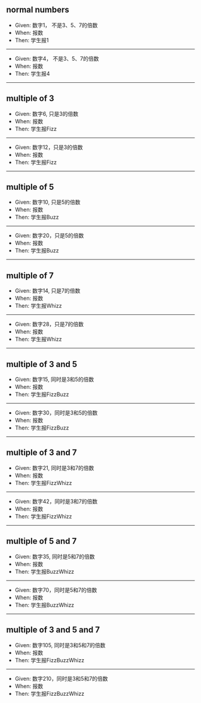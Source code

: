 ## normal numbers
- Given: 数字1， 不是3、5、7的倍数
- When: 报数
- Then: 学生报1

-----

- Given: 数字4， 不是3、5、7的倍数
- When: 报数
- Then: 学生报4

-----
## multiple of 3
- Given: 数字6, 只是3的倍数
- When: 报数
- Then: 学生报Fizz

-----
- Given: 数字12，只是3的倍数
- When: 报数
- Then: 学生报Fizz

-----
## multiple of 5
- Given: 数字10, 只是5的倍数
- When: 报数
- Then: 学生报Buzz

-----
- Given: 数字20，只是5的倍数
- When: 报数
- Then: 学生报Buzz

-----
## multiple of 7
- Given: 数字14, 只是7的倍数
- When: 报数
- Then: 学生报Whizz

-----
- Given: 数字28，只是7的倍数
- When: 报数
- Then: 学生报Whizz

-----
## multiple of 3 and 5
- Given: 数字15, 同时是3和5的倍数
- When: 报数
- Then: 学生报FizzBuzz

-----
- Given: 数字30，同时是3和5的倍数
- When: 报数
- Then: 学生报FizzBuzz

-----
## multiple of 3 and 7
- Given: 数字21, 同时是3和7的倍数
- When: 报数
- Then: 学生报FizzWhizz

-----
- Given: 数字42，同时是3和7的倍数
- When: 报数
- Then: 学生报FizzWhizz

-----
## multiple of 5 and 7
- Given: 数字35, 同时是5和7的倍数
- When: 报数
- Then: 学生报BuzzWhizz

-----
- Given: 数字70，同时是5和7的倍数
- When: 报数
- Then: 学生报BuzzWhizz

-----
## multiple of 3 and 5 and 7
- Given: 数字105, 同时是3和5和7的倍数
- When: 报数
- Then: 学生报FizzBuzzWhizz

-----
- Given: 数字210，同时是3和5和7的倍数
- When: 报数
- Then: 学生报FizzBuzzWhizz
